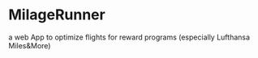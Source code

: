 # MilageRunner
a web App to optimize flights for reward programs (especially Lufthansa Miles&amp;More)
